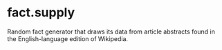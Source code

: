 # fact.supply
Random fact generator that draws its data from article abstracts found in the English-language edition of Wikipedia.
